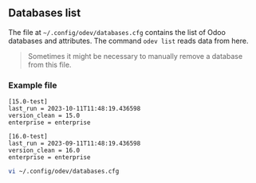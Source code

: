 ## Databases list
The file at `~/.config/odev/databases.cfg` contains the list of Odoo databases and attributes. The command `odev list` reads data from here.
> Sometimes it might be necessary to manually remove a database from this file. 

### Example file
```
[15.0-test]
last_run = 2023-10-11T11:48:19.436598
version_clean = 15.0
enterprise = enterprise

[16.0-test]
last_run = 2023-09-11T11:48:19.436598
version_clean = 16.0
enterprise = enterprise
```

```bash
vi ~/.config/odev/databases.cfg
``` 
